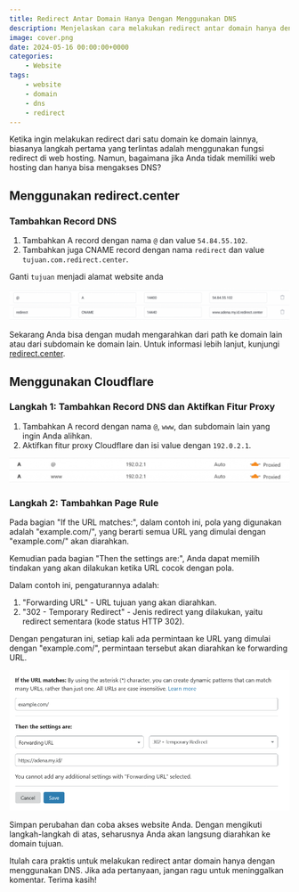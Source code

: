 ```yaml
---
title: Redirect Antar Domain Hanya Dengan Menggunakan DNS
description: Menjelaskan cara melakukan redirect antar domain hanya dengan menggunakan DNS, tanpa perlu memiliki web hosting. Dua metode utama yang dibahas adalah menggunakan layanan redirect.center dan Cloudflare.
image: cover.png
date: 2024-05-16 00:00:00+0000
categories:
    - Website
tags:
    - website
    - domain
    - dns
    - redirect
---
```


Ketika ingin melakukan redirect dari satu domain ke domain lainnya, biasanya langkah pertama yang terlintas adalah menggunakan fungsi redirect di web hosting. Namun, bagaimana jika Anda tidak memiliki web hosting dan hanya bisa mengakses DNS?

## Menggunakan redirect.center

### Tambahkan Record DNS

1.  Tambahkan A record dengan nama `@` dan value `54.84.55.102`.
2.  Tambahkan juga CNAME record dengan nama `redirect` dan value `tujuan.com.redirect.center`.

Ganti `tujuan` menjadi alamat website anda

![Redirect.center redirect](redircen.png)

Sekarang Anda bisa dengan mudah mengarahkan dari path ke domain lain atau dari subdomain ke domain lain. Untuk informasi lebih lanjut, kunjungi [redirect.center](http://redirect.center/).

## Menggunakan Cloudflare

### Langkah 1: Tambahkan Record DNS dan Aktifkan Fitur Proxy

1.  Tambahkan A record dengan nama `@`, `www`, dan subdomain lain yang ingin Anda alihkan.
2.  Aktifkan fitur proxy Cloudflare dan isi value dengan `192.0.2.1`.

![Cloudflare redirect](cfredir.png)

### Langkah 2: Tambahkan Page Rule

Pada bagian "If the URL matches:", dalam contoh ini, pola yang digunakan adalah "example.com/", yang berarti semua URL yang dimulai dengan "example.com/" akan diarahkan.

Kemudian pada bagian "Then the settings are:", Anda dapat memilih tindakan yang akan dilakukan ketika URL cocok dengan pola.

Dalam contoh ini, pengaturannya adalah:

1.  "Forwarding URL" - URL tujuan yang akan diarahkan.
2.  "302 - Temporary Redirect" - Jenis redirect yang dilakukan, yaitu redirect sementara (kode status HTTP 302).

Dengan pengaturan ini, setiap kali ada permintaan ke URL yang dimulai dengan "example.com/", permintaan tersebut akan diarahkan ke forwarding URL.

![Cloudflare rule](redirrule.png)

Simpan perubahan dan coba akses website Anda. Dengan mengikuti langkah-langkah di atas, seharusnya Anda akan langsung diarahkan ke domain tujuan.

Itulah cara praktis untuk melakukan redirect antar domain hanya dengan menggunakan DNS. Jika ada pertanyaan, jangan ragu untuk meninggalkan komentar. Terima kasih!